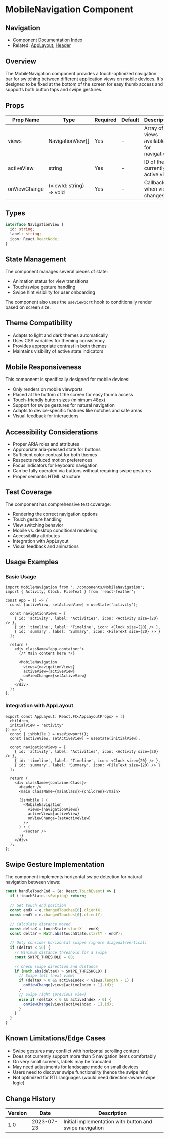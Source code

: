 # MobileNavigation Component

## Navigation
- [Component Documentation Index](./README.md#components)
- Related: [AppLayout](./AppLayout.md), [Header](./Header.md)

## Overview
The MobileNavigation component provides a touch-optimized navigation bar for switching between different application views on mobile devices. It's designed to be fixed at the bottom of the screen for easy thumb access and supports both button taps and swipe gestures.

## Props

| Prop Name | Type | Required | Default | Description |
|-----------|------|----------|---------|-------------|
| views | NavigationView[] | Yes | - | Array of views available for navigation |
| activeView | string | Yes | - | ID of the currently active view |
| onViewChange | (viewId: string) => void | Yes | - | Callback when view changes |

## Types

```typescript
interface NavigationView {
  id: string;
  label: string;
  icon: React.ReactNode;
}
```

## State Management

The component manages several pieces of state:
- Animation status for view transitions
- Touch/swipe gesture handling
- Swipe hint visibility for user onboarding

The component also uses the `useViewport` hook to conditionally render based on screen size.

## Theme Compatibility

- Adapts to light and dark themes automatically
- Uses CSS variables for theming consistency
- Provides appropriate contrast in both themes
- Maintains visibility of active state indicators

## Mobile Responsiveness

This component is specifically designed for mobile devices:
- Only renders on mobile viewports
- Placed at the bottom of the screen for easy thumb access
- Touch-friendly button sizes (minimum 48px)
- Support for swipe gestures for natural navigation
- Adapts to device-specific features like notches and safe areas
- Visual feedback for interactions

## Accessibility Considerations

- Proper ARIA roles and attributes
- Appropriate aria-pressed state for buttons
- Sufficient color contrast for both themes
- Respects reduced motion preferences
- Focus indicators for keyboard navigation
- Can be fully operated via buttons without requiring swipe gestures
- Proper semantic HTML structure

## Test Coverage

The component has comprehensive test coverage:
- Rendering the correct navigation options
- Touch gesture handling
- View switching behavior
- Mobile vs. desktop conditional rendering
- Accessibility attributes
- Integration with AppLayout
- Visual feedback and animations

## Usage Examples

### Basic Usage
```tsx
import MobileNavigation from '../components/MobileNavigation';
import { Activity, Clock, FileText } from 'react-feather';

const App = () => {
  const [activeView, setActiveView] = useState('activity');
  
  const navigationViews = [
    { id: 'activity', label: 'Activities', icon: <Activity size={20} /> },
    { id: 'timeline', label: 'Timeline', icon: <Clock size={20} /> },
    { id: 'summary', label: 'Summary', icon: <FileText size={20} /> }
  ];
  
  return (
    <div className="app-container">
      {/* Main content here */}
      
      <MobileNavigation
        views={navigationViews}
        activeView={activeView}
        onViewChange={setActiveView}
      />
    </div>
  );
};
```

### Integration with AppLayout
```tsx
export const AppLayout: React.FC<AppLayoutProps> = ({ 
  children, 
  initialView = 'activity'
}) => {
  const { isMobile } = useViewport();
  const [activeView, setActiveView] = useState(initialView);
  
  const navigationViews = [
    { id: 'activity', label: 'Activities', icon: <Activity size={20} /> },
    { id: 'timeline', label: 'Timeline', icon: <Clock size={20} /> },
    { id: 'summary', label: 'Summary', icon: <FileText size={20} /> }
  ];
  
  return (
    <div className={containerClass}>
      <Header />
      <main className={mainClass}>{children}</main>
      
      {isMobile ? (
        <MobileNavigation
          views={navigationViews}
          activeView={activeView}
          onViewChange={setActiveView}
        />
      ) : (
        <Footer />
      )}
    </div>
  );
};
```

## Swipe Gesture Implementation

The component implements horizontal swipe detection for natural navigation between views:

```typescript
const handleTouchEnd = (e: React.TouchEvent) => {
  if (!touchState.isSwiping) return;
  
  // Get touch end position
  const endX = e.changedTouches[0].clientX;
  const endY = e.changedTouches[0].clientY;
  
  // Calculate distance moved
  const deltaX = touchState.startX - endX;
  const deltaY = Math.abs(touchState.startY - endY);
  
  // Only consider horizontal swipes (ignore diagonal/vertical)
  if (deltaY < 50) {
    // Minimum distance threshold for a swipe
    const SWIPE_THRESHOLD = 80;
    
    // Check swipe direction and distance
    if (Math.abs(deltaX) > SWIPE_THRESHOLD) {
      // Swipe left (next view)
      if (deltaX > 0 && activeIndex < views.length - 1) {
        onViewChange(views[activeIndex + 1].id);
      }
      // Swipe right (previous view)
      else if (deltaX < 0 && activeIndex > 0) {
        onViewChange(views[activeIndex - 1].id);
      }
    }
  }
}
```

## Known Limitations/Edge Cases

- Swipe gestures may conflict with horizontal scrolling content
- Does not currently support more than 5 navigation items comfortably
- On very small screens, labels may be truncated
- May need adjustments for landscape mode on small devices
- Users need to discover swipe functionality (hence the swipe hint)
- Not optimized for RTL languages (would need direction-aware swipe logic)

## Change History

| Version | Date | Description |
|---------|------|-------------|
| 1.0 | 2023-07-23 | Initial implementation with button and swipe navigation |
